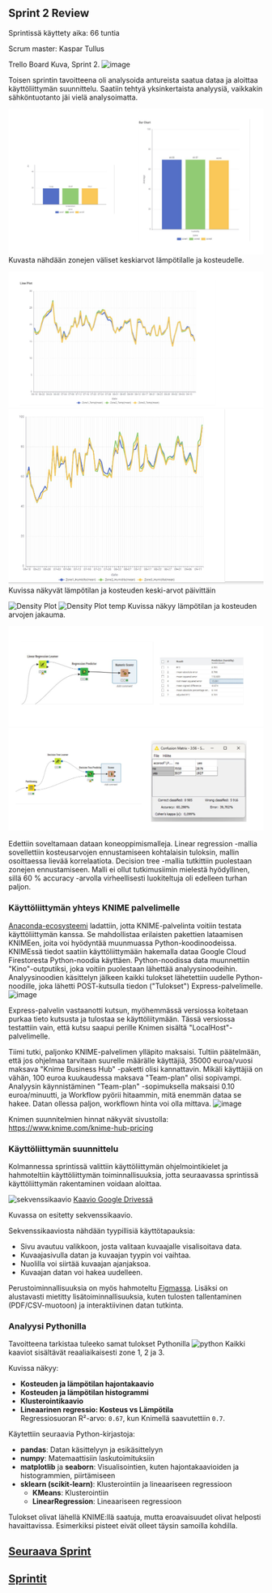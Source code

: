 ## Sprint 2 Review

Sprintissä käyttety aika: 66 tuntia

Scrum master: Kaspar Tullus

Trello Board Kuva, Sprint 2. 
![image](https://github.com/user-attachments/assets/c2b596e2-13da-41ac-a4f7-a710ce17b364)

Toisen sprintin tavoitteena oli analysoida antureista saatua dataa ja aloittaa käyttöliittymän suunnittelu. Saatiin tehtyä yksinkertaista analyysiä, vaikkakin sähköntuotanto jäi vielä analysoimatta.

![image](Images/averages.png)
Kuvasta nähdään zonejen väliset keskiarvot lämpötilalle ja kosteudelle.

![image](Images/temp_curve.png)
![image](Images/hum_curve.png)
Kuvissa näkyvät lämpötilan ja kosteuden keski-arvot päivittäin

![Density Plot](https://github.com/user-attachments/assets/9440ac9a-f96b-45c9-8cb5-bb97341607e4)
![Density Plot temp](https://github.com/user-attachments/assets/8ab40016-cce4-4957-a425-a1f120ee19be)
Kuvissa näkyy lämpötilan ja kosteuden arvojen jakauma.

![image](Images/linear_reg.png)
![image](Images/dec_tree.png)

Edettiin soveltamaan dataan koneoppimismalleja. Linear regression -mallia sovellettiin kosteusarvojen ennustamiseen kohtalaisin tuloksin, mallin osoittaessa lievää korrelaatiota. Decision tree -mallia tutkittiin puolestaan zonejen ennustamiseen. Malli ei ollut tutkimusiimin mielestä hyödyllinen, sillä 60 % accuracy -arvolla virheellisesti luokiteltuja oli edelleen turhan paljon.

### Käyttöliittymän yhteys KNIME palvelimelle

[Anaconda-ecosysteemi](https://www.anaconda.com/) ladattiin, jotta KNIME-palvelinta voitiin testata käyttöliittymän kanssa. Se mahdollistaa erilaisten pakettien lataamisen KNIMEen, joita voi hyödyntää muunmuassa Python-koodinoodeissa.
KNIMEssä tiedot saatiin käyttöliittymään hakemalla dataa Google Cloud Firestoresta Python-noodia käyttäen. Python-noodissa data muunnettiin "Kino"-outputiksi, joka voitiin puolestaan lähettää analyysinoodeihin. Analyysinoodien käsittelyn jälkeen kaikki tulokset lähetettiin uudelle Python-noodille, joka lähetti POST-kutsulla tiedon ("Tulokset") Express-palvelimelle.
![image](https://github.com/user-attachments/assets/7dca5373-7e99-4408-94a6-8cdc337431c7)

Express-palvelin vastaanotti kutsun, myöhemmässä versiossa koitetaan purkaa tieto kutsusta ja tulostaa se käyttöliitymään. Tässä versiossa testattiin vain, että kutsu saapui perille Knimen sisältä "LocalHost"-palvelimelle.

Tiimi tutki, paljonko KNIME-palvelimen ylläpito maksaisi. Tultiin päätelmään, että jos ohjelmaa tarvitaan suurelle määrälle käyttäjiä, 35000 euroa/vuosi maksava "Knime Business Hub" -paketti olisi kannattavin. Mikäli käyttäjiä on vähän, 100 euroa kuukaudessa maksava "Team-plan" olisi sopivampi. Analyysin käynnistäminen "Team-plan" -sopimuksella maksaisi 0.10 euroa/minuutti, ja Workflow pyörii hitaammin, mitä enemmän dataa se hakee. Datan ollessa paljon, workflown hinta voi olla mittava.
![image](https://github.com/user-attachments/assets/cb3c9b25-7e39-49c4-b030-08c9b80aee4c)

Knimen suunnitelmien hinnat näkyvät sivustolla: https://www.knime.com/knime-hub-pricing

### Käyttöliittymän suunnittelu

Kolmannessa sprintissä valittiin käyttöliittymän ohjelmointikielet ja hahmoteltiin käyttöliittymän toiminnallisuuksia, jotta seuraavassa sprintissä käyttöliittymän rakentaminen voidaan aloittaa.

![sekvenssikaavio](https://github.com/user-attachments/assets/a9c0e12d-5498-4e01-aaa3-ba6def6d308d)
[Kaavio Google Drivessä](https://drive.google.com/file/d/1e3WuuvXdpVepUh0KZqurkI0zXcseGpl1/view?usp=sharing)

Kuvassa on esitetty sekvenssikaavio.

Sekvenssikaaviosta nähdään tyypillisiä käyttötapauksia:

- Sivu avautuu valikkoon, josta valitaan kuvaajalle visalisoitava data.
- Kuvaajasivulla datan ja kuvaajan tyypin voi vaihtaa.
- Nuolilla voi siirtää kuvaajan ajanjaksoa.
- Kuvaajan datan voi hakea uudelleen.

Perustoiminnallisuuksia on myös hahmoteltu [Figmassa](https://www.figma.com/design/ErpZ9BRxzQFRhu7QXLLNyz/InnovaatioProju?node-id=0-1&t=mHdW0f2nfrnkuPJs-1).
Lisäksi on alustavasti mietitty lisätoiminnallisuuksia, kuten tulosten tallentaminen (PDF/CSV-muotoon) ja interaktiivinen datan tutkinta.

### Analyysi Pythonilla

Tavoitteena tarkistaa tuleeko samat tulokset Pythonilla
![python](https://github.com/user-attachments/assets/1be370b4-49f7-46cf-b5ec-dbd79037e440)
Kaikki kaaviot sisältävät reaaliaikaisesti zone 1, 2 ja 3.

Kuvissa näkyy:

- **Kosteuden ja lämpötilan hajontakaavio**
- **Kosteuden ja lämpötilan histogrammi**
- **Klusterointikaavio**
- **Lineaarinen regressio: Kosteus vs Lämpötila**  
  Regressiosuoran R²-arvo: `0.67`, kun Knimellä saavutettiin `0.7`.

Käytettiin seuraavia Python-kirjastoja:

- **pandas**: Datan käsittelyyn ja esikäsittelyyn
- **numpy**: Matemaattisiin laskutoimituksiin
- **matplotlib** ja **seaborn**: Visualisointien, kuten hajontakaavioiden ja histogrammien, piirtämiseen
- **sklearn (scikit-learn)**: Klusterointiin ja lineaariseen regressioon
  - **KMeans**: Klusterointiin
  - **LinearRegression**: Lineaariseen regressioon

Tulokset olivat lähellä KNIME:llä saatuja, mutta eroavaisuudet olivat helposti havaittavissa. Esimerkiksi pisteet eivät olleet täysin samoilla kohdilla.

## [Seuraava Sprint](SprintReview3.md)
## [Sprintit](SprintList.md)
